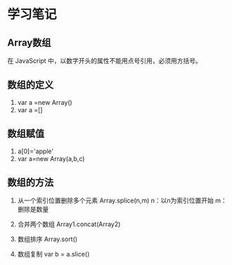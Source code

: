 # 学习笔记

## Array数组
在 JavaScript 中，以数字开头的属性不能用点号引用，必须用方括号。


## 数组的定义
1. var a =new Array()
2. var a =[]

## 数组赋值
1. a[0]='apple'
2. var a=new Array(a,b,c)

## 数组的方法
1. 从一个索引位置删除多个元素
Array.splice(n,m)
n：以n为索引位置开始
m：删除是数量

2. 合并两个数组
Array1.concat(Array2)

3. 数组排序
Array.sort()

3. 数组复制
var b = a.slice()